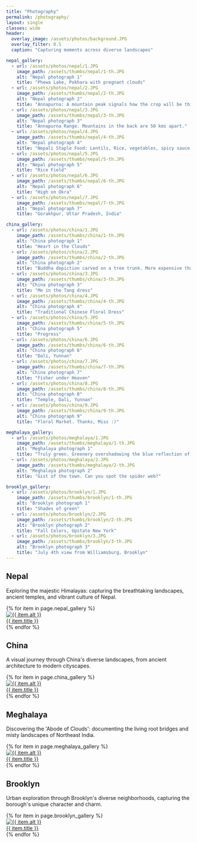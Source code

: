 ```yaml
---
title: "Photography"
permalink: /photography/
layout: single
classes: wide
header:
  overlay_image: /assets/photos/background.JPG
  overlay_filter: 0.5
  caption: "Capturing moments across diverse landscapes"

nepal_gallery:
  - url: /assets/photos/nepal/1.JPG
    image_path: /assets/thumbs/nepal/1-th.JPG
    alt: "Nepal photograph 1"
    title: "Phewa Lake, Pokhara with pregnant clouds"
  - url: /assets/photos/nepal/2.JPG
    image_path: /assets/thumbs/nepal/2-th.JPG
    alt: "Nepal photograph 2"
    title: "Annapurna: A mountain peak signals how the crop will be this year"
  - url: /assets/photos/nepal/3.JPG
    image_path: /assets/thumbs/nepal/3-th.JPG
    alt: "Nepal photograph 3"
    title: "Annapurna Range. Mountains in the back are 50 kms apart."
  - url: /assets/photos/nepal/4.JPG
    image_path: /assets/thumbs/nepal/4-th.JPG
    alt: "Nepal photograph 4"
    title: "Nepali Staple Food: Lentils, Rice, vegetables, spicy sauce, ghee, All home-grown."
  - url: /assets/photos/nepal/5.JPG
    image_path: /assets/thumbs/nepal/5-th.JPG
    alt: "Nepal photograph 5"
    title: "Rice Field"
  - url: /assets/photos/nepal/6.JPG
    image_path: /assets/thumbs/nepal/6-th.JPG
    alt: "Nepal photograph 6"
    title: "High on Okra"
  - url: /assets/photos/nepal/7.JPG
    image_path: /assets/thumbs/nepal/7-th.JPG
    alt: "Nepal photograph 7"
    title: "Gorakhpur, Uttar Pradesh, India"

china_gallery:
  - url: /assets/photos/china/1.JPG
    image_path: /assets/thumbs/china/1-th.JPG
    alt: "China photograph 1"
    title: "Heart in the Clouds"
  - url: /assets/photos/china/2.JPG
    image_path: /assets/thumbs/china/2-th.JPG
    alt: "China photograph 2"
    title: "Buddha depiction carved on a tree trunk. More expensive than a Shanghai Apartment."
  - url: /assets/photos/china/3.JPG
    image_path: /assets/thumbs/china/3-th.JPG
    alt: "China photograph 3"
    title: "Me in the Tang dress"
  - url: /assets/photos/china/4.JPG
    image_path: /assets/thumbs/china/4-th.JPG
    alt: "China photograph 4"
    title: "Traditional Chinese Floral Dress"
  - url: /assets/photos/china/5.JPG
    image_path: /assets/thumbs/china/5-th.JPG
    alt: "China photograph 5"
    title: "Progress"
  - url: /assets/photos/china/6.JPG
    image_path: /assets/thumbs/china/6-th.JPG
    alt: "China photograph 6"
    title: "Dali, Yunnan"
  - url: /assets/photos/china/7.JPG
    image_path: /assets/thumbs/china/7-th.JPG
    alt: "China photograph 7"
    title: "Fisher under Heaven"
  - url: /assets/photos/china/8.JPG
    image_path: /assets/thumbs/china/8-th.JPG
    alt: "China photograph 8"
    title: "Temple, Dali, Yunnan"
  - url: /assets/photos/china/9.JPG
    image_path: /assets/thumbs/china/9-th.JPG
    alt: "China photograph 9"
    title: "Floral Market. Thanks, Miss :)"

meghalaya_gallery:
  - url: /assets/photos/meghalaya/1.JPG
    image_path: /assets/thumbs/meghalaya/1-th.JPG
    alt: "Meghalaya photograph 1"
    title: "Truly green. Greenery overshadowing the blue reflection of the sky."
  - url: /assets/photos/meghalaya/2.JPG
    image_path: /assets/thumbs/meghalaya/2-th.JPG
    alt: "Meghalaya photograph 2"
    title: "Gist of the town. Can you spot the spider web?"

brooklyn_gallery:
  - url: /assets/photos/brooklyn/1.JPG
    image_path: /assets/thumbs/brooklyn/1-th.JPG
    alt: "Brooklyn photograph 1"
    title: "Shades of green"
  - url: /assets/photos/brooklyn/2.JPG
    image_path: /assets/thumbs/brooklyn/2-th.JPG
    alt: "Brooklyn photograph 2"
    title: "Fall Colors, Upstate New York"
  - url: /assets/photos/brooklyn/3.JPG
    image_path: /assets/thumbs/brooklyn/3-th.JPG
    alt: "Brooklyn photograph 3"
    title: "July 4th view from Williamsburg, Brooklyn"
---
```


<div class="gallery-layout">
  <section class="gallery-section">
    <h2>Nepal</h2>
    <p>Exploring the majestic Himalayas: capturing the breathtaking landscapes, ancient temples, and vibrant culture of Nepal.</p>
    <div class="gallery-grid">
      {% for item in page.nepal_gallery %}
        <div class="gallery-item">
          <a href="{{ item.url }}" title="{{ item.title }}">
            <img src="{{ item.image_path }}" alt="{{ item.alt }}">
            <div class="gallery-caption">{{ item.title }}</div>
          </a>
        </div>
      {% endfor %}
    </div>
  </section>

  <section class="gallery-section">
    <h2>China</h2>
    <p>A visual journey through China's diverse landscapes, from ancient architecture to modern cityscapes.</p>
    <div class="gallery-grid">
      {% for item in page.china_gallery %}
        <div class="gallery-item">
          <a href="{{ item.url }}" title="{{ item.title }}">
            <img src="{{ item.image_path }}" alt="{{ item.alt }}">
            <div class="gallery-caption">{{ item.title }}</div>
          </a>
        </div>
      {% endfor %}
    </div>
  </section>

  <section class="gallery-section">
    <h2>Meghalaya</h2>
    <p>Discovering the 'Abode of Clouds': documenting the living root bridges and misty landscapes of Northeast India.</p>
    <div class="gallery-grid">
      {% for item in page.meghalaya_gallery %}
        <div class="gallery-item">
          <a href="{{ item.url }}" title="{{ item.title }}">
            <img src="{{ item.image_path }}" alt="{{ item.alt }}">
            <div class="gallery-caption">{{ item.title }}</div>
          </a>
        </div>
      {% endfor %}
    </div>
  </section>

  <section class="gallery-section">
    <h2>Brooklyn</h2>
    <p>Urban exploration through Brooklyn's diverse neighborhoods, capturing the borough's unique character and charm.</p>
    <div class="gallery-grid">
      {% for item in page.brooklyn_gallery %}
        <div class="gallery-item">
          <a href="{{ item.url }}" title="{{ item.title }}">
            <img src="{{ item.image_path }}" alt="{{ item.alt }}">
            <div class="gallery-caption">{{ item.title }}</div>
          </a>
        </div>
      {% endfor %}
    </div>
  </section>
</div>
